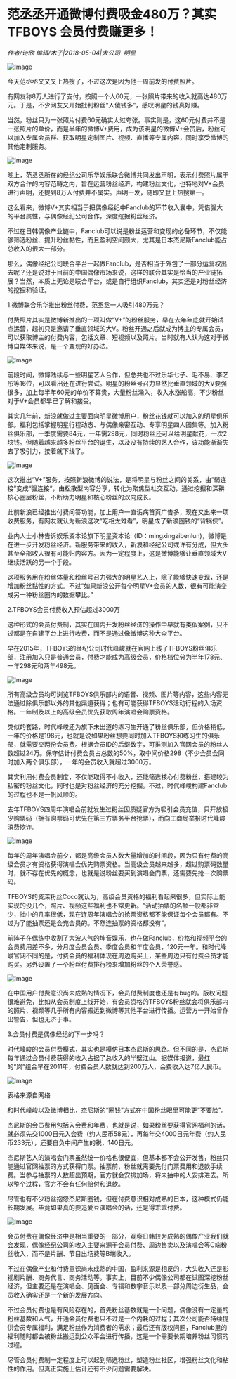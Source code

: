 # 范丞丞开通微博付费吸金480万？其实TFBOYS 会员付费赚更多！

*作者/诗欣 编辑/木子|2018-05-04|大公司 
                                                明星*

![Image](http://static.ylzbl.com/uploads/ueditor/php/upload/image/20180505/1525478192953172.jpeg)

今天范丞丞又又又上热搜了，不过这次是因为他一周前发的付费照片。

有网友称8万人进行了支付，按照一个人60元，一张照片带来的收入就高达480万元。于是，不少网友又开始批判粉丝“人傻钱多”，感叹明星的钱真好赚。

当然，粉丝只为一张照片付费60元确实太过夸张。事实则是，这60元付费并不是一张照片的单价，而是半年的微博V+费用，成为该明星的微博V+会员后，粉丝可以加入专属会员群、获取明星定制图片、视频、直播等专属内容，同时享受微博的其他定制服务。

![Image](http://p3.pstatp.com/large/pgc-image/152546029646872cb38fab2)

晚上，范丞丞所在的经纪公司乐华娱乐联合微博共同发出声明，表示付费照片属于双方合作的内容范畴之内，旨在运营粉丝经济，构建粉丝文化，也特地对V+会员进行声明，还提到8万人付费并不属实。声明一发，随即又登上热搜第一。

这么看来，微博V+其实相当于把偶像经纪中Fanclub的环节收入囊中，凭借强大的平台属性，与偶像经纪公司合作，深度挖掘粉丝经济。

不过在日韩偶像产业链中，Fanclub可以说是粉丝运营和变现的必备环节，不仅能够筛选粉丝、提升粉丝黏性，而且盈利空间颇大，尤其是日本杰尼斯Fanclub能占总收入的很大一部分。

那么，偶像经纪公司联合平台一起做Fanclub，是否相当于外包了一部分运营权出去呢？还是说对于目前的中国偶像市场来说，这样的联合其实是恰当的产业链拓展？当然，本质上无论是联合平台，或是自行组织Fanclub，其实还是对粉丝经济的挖掘和验证。

1.微博联合乐华推出粉丝付费，范丞丞一人吸引480万元？

付费照片其实是微博新推出的一项叫做“V+”的粉丝服务，早在去年年底就开始试点运营，起初只是邀请了垂直领域的大V。粉丝开通之后就成为博主的专属会员，可以获取博主的付费内容，包括文章、短视频以及照片。当时就有人认为这对于微博自媒体来说，是一个变现的好办法。

![Image](http://p3.pstatp.com/large/pgc-image/1525460296580ab52fac068)

前段时间，微博陆续与一些明星艺人合作，但总共也不过乐华七子、毛不易、李艺彤等16位，可以看出还在进行尝试。明星的粉丝号召力显然比垂直领域的大V要强很多，加上每半年60元的单价不算贵，大量粉丝涌入，收入水涨船高，不少粉丝对于V+会员都早已了解和接受。

其实几年前，新浪就做过主要面向明星微博用户，粉丝花钱就可以加入的明星俱乐部。福利包括掌握明星行程动态、与偶像亲密互动、专享明星四人图集等。加入粉丝俱乐部，一季度需要84元，一年需298元，同时粉丝还可以给明星献花，一次2块钱。但随着越来越多粉丝平台的诞生，以及没有持续的艺人合作，该功能渐渐失去了吸引力，接着就下线了。

![Image](http://p3.pstatp.com/large/pgc-image/15254602964417114757895)

这次推出“V+”服务，按照新浪微博的说法，是将明星与粉丝之间的关系，由“弱连接”变成“强连接”，由松散型内容分享，转化为聚焦型社交互动，通过挖掘和深耕核心圈层粉丝，不断助力明星和核心粉丝的双向成长。

此前新浪已经推出付费问答功能，加上用户一直诟病首页广告多，现在又出来一项收费服务，有网友就认为新浪这次“吃相太难看”，明星成了新浪圈钱的“背锅侠”。

业内人士小林告诉娱乐资本论旗下明星资本论（ID：mingxingzibenlun)，微博是在进一步开发粉丝经济。新服务带来的收入，新浪和经纪公司或许有分成，但大头甚至全部收入很有可能归内容方。因为一定程度上，这是微博能够让垂直领域大V继续活跃的另一个手段。

这项服务用在粉丝体量和粉丝号召力强大的明星艺人上，除了能够快速变现，还是增加粉丝黏性的方式。不过“如果新浪公开每个明星V+会员的人数，很有可能演变成另一种粉丝圈内的数据攀比。”

2.TFBOYS会员付费收入预估超过3000万

这种形式的会员付费制，其实在国内开发粉丝经济的操作中早就有类似案例，只不过都是在自建平台上进行收费，而不是通过像微博这种大众平台。

早在2015年，TFBOYS的经纪公司时代峰峻就在官网上线了TFBOYS粉丝俱乐部，注册加入只是普通会员，付费才能成为高级会员，价格档位分为半年178元、一年298元和两年498元。

![Image](http://p3.pstatp.com/large/pgc-image/1525460296460eb9090258b)

所有高级会员均可浏览TFBOYS俱乐部内的语音、视频、图片等内容，这些内容无法通过除俱乐部以外的其他渠道获得；也有可能获得TFBOYS活动行程的入场资格。一年制及以上的高级会员优先获取周年演唱会购票资格。

类似的套路，时代峰峻还为旗下未出道的练习生开通了粉丝俱乐部，但价格稍低，一年的价格是198元，也就是说如果粉丝想要同时加入TFBOYS和练习生的俱乐部，就需要交两份会员费。根据会员ID的后缀数字，可推测加入官网会员的粉丝人数超过24万。保守估计付费会员占总数的50%，取中间价格298（不少会员会同时加入两个俱乐部），一年的会员收入就超过3000万。

其实利用付费会员制度，不仅能取得不小收入，还能筛选核心付费粉丝，搭建较为私密的粉丝文化，同时也是对粉丝经济的充分挖掘。不过，时代峰峻构建Fanclub的过程也不是一帆风顺的。

去年TFBOYS四周年演唱会前就发生过粉丝因质疑官方为吸引会员充值，只开放极少购票码（拥有购票码可优先在第三方票务平台抢票），而向工商局举报时代峰峻消费欺诈。

![Image](http://p3.pstatp.com/large/pgc-image/1525460296950a63ca1dac9)

每年的周年演唱会前夕，都是高级会员人数大量增加的时间段，因为只有付费的高级会员才有资格获得演唱会优先购票资格。当高级会员越来越多，超过购票码数量时，就不存在优先的概念，也就是说粉丝要买到演唱会门票，还需要先抢一次购票码。

TFBOYS的资深粉丝Coco就认为，高级会员资格的福利看起来很多，但实际上能实现的没几个，照片、视频这些福利也不常更新。“活动抽票的名额一般都非常少，抽中的几率很低，现在连周年演唱会的抢票资格都不能保证每个会员都有。不过为了能抽票还是会充会员的。不然连抽票的资格都没有”。

前阵子在偶练中收割了大波人气的坤音娱乐，也在做Fanclub，价格和视频平台的会员费用差不多，分月度会员会员、季度会员和年度会员，120元一年。和时代峰峻官网不同的是，付费会员的福利体现在周边购买上，某些周边只有付费会员才能购买。另外设置了一个粉丝付费排行榜来增加粉丝的个人荣誉感。

![Image](http://p3.pstatp.com/large/pgc-image/1525460296975a0d2c9a98e)

在中国用户付费意识尚未成熟的情况下，会员付费制度也还是有bug的。版权问题很难避免，比如从会员制度上线开始，有会员资格的TFBOYS粉丝就会将俱乐部内的照片、视频等几乎所有内容搬运到微博等其他平台进行传播。运营方一开始曾作出警告，但也无济于事。

3.会员付费是偶像经纪的下一步吗？

时代峰峻的会员付费模式，其实也是模仿日本杰尼斯的思路。但不同的是，杰尼斯每年通过会员付费获得的收入占据了总收入的半壁江山。据媒体报道，最红的“岚”组合早在2011年，付费会员人数就达到200万人，会费收入达7亿人民币。

![Image](http://p3.pstatp.com/large/pgc-image/1525460296948e3266b83af)

表格来源自网络

和时代峰峻以及微博相比，杰尼斯的“圈钱”方式在中国粉丝眼里可能更“不要脸”。

杰尼斯的会员费用包括入会费和年费，也就是说，如果粉丝要获得官网福利的话，就必须先交1000日元入会费（约人民币58元），再每年交4000日元年费（约人民币233元），还要自负中间产生的税，140日元。

杰尼斯艺人的演唱会门票虽然统一价格也很便宜，但基本都不会公开发售，粉丝只能通过官网抽票的方式获得门票。抽票前，粉丝就需要先付门票费用和退款手续费。当参与抽票的人数超出预期，官方就会安排加场，将未抽中的人安排进去。所以整个过程，官方不会有任何赔付和退款。

尽管也有不少粉丝抱怨杰尼斯圈钱，但在付费意识相对成熟的日本，这种模式仍能长期发展。毕竟如果真的要追爱豆演唱会的话，还是得乖乖付费。

![Image](http://p3.pstatp.com/large/pgc-image/152546029712957df4c210d)

会员付费在偶像经济中是相当重要的一部分，观察日韩较为成熟的偶像产业我们就会发现，偶像经纪公司的收入主要来源于会员付费、周边售卖以及演唱会等C端粉丝收入，而不是片酬、节目出场费等B端收入。

不过在偶像产业和付费意识尚未成熟的中国，盈利来源是相反的，大头收入还是影视剧片酬、商务代言、商务活动等。事实上，目前不少偶像公司都在试图深挖粉丝经济，但主要还是在演唱会、见面会、专辑和数字音乐以及一部分周边衍生品，会员收入确实还是一个新的发展方向。

不过会员付费也是有风险存在的，首先粉丝基数就是一个问题，偶像没有一定量的粉丝基数和人气，开通会员付费也只不过是一个内耗的过程；其次公司能否持续提供会员专属福利，满足粉丝作为消费者的需求；最后还有版权问题，Fanclub里的福利随时都会被粉丝搬运到公众平台进行传播，这是一个需要长期培养粉丝习惯的过程。

尽管会员付费制一定程度上可以起到筛选粉丝，塑造粉丝社区，增强粉丝文化和粘性的作用。但真正实施上估计还有不少问题需要解决。

